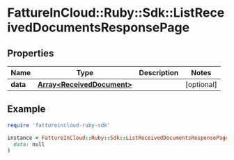 # FattureInCloud::Ruby::Sdk::ListReceivedDocumentsResponsePage

## Properties

| Name | Type | Description | Notes |
| ---- | ---- | ----------- | ----- |
| **data** | [**Array&lt;ReceivedDocument&gt;**](ReceivedDocument.md) |  | [optional] |

## Example

```ruby
require 'fattureincloud-ruby-sdk'

instance = FattureInCloud::Ruby::Sdk::ListReceivedDocumentsResponsePage.new(
  data: null
)
```

